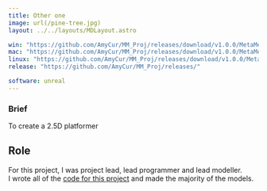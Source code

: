 ```yaml
---
title: Other one
image: url(/pine-tree.jpg)
layout: ../../layouts/MDLayout.astro

win: "https://github.com/AmyCur/MM_Proj/releases/download/v1.0.0/MetaMenaces_Windows.zip"
mac: "https://github.com/AmyCur/MM_Proj/releases/download/v1.0.0/MetaMenaces_Mac.zip"
linux: "https://github.com/AmyCur/MM_Proj/releases/download/v1.0.0/MetaMenaces_Linux.zip"
release: "https://github.com/AmyCur/MM_Proj/releases/"

software: unreal
---
```

### Brief
To create a 2.5D platformer

## Role
For this project, I was project lead, lead programmer and lead modeller. <br> I wrote all of the 
[code for this project](https://github.com/AmyCur/MM_Proj) and made the majority of the models.
